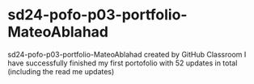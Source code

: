 # sd24-pofo-p03-portfolio-MateoAblahad
sd24-pofo-p03-portfolio-MateoAblahad created by GitHub Classroom
I have successfully finished my first portofolio  with 52 updates in total (including the read me updates)